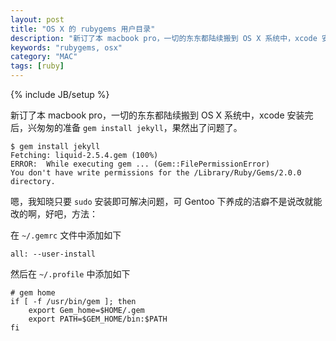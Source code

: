 ```yaml
---
layout: post
title: "OS X 的 rubygems 用户目录"
description: "新订了本 macbook pro，一切的东东都陆续搬到 OS X 系统中，xcode 安装完后，兴匆匆的准备 `gem install jekyll`，果然出了问题了。"
keywords: "rubygems, osx"
category: "MAC"
tags: [ruby]
---
```

{% include JB/setup %}

新订了本 macbook pro，一切的东东都陆续搬到 OS X 系统中，xcode 安装完后，兴匆匆的准备 `gem install jekyll`，果然出了问题了。

    $ gem install jekyll
    Fetching: liquid-2.5.4.gem (100%)
    ERROR:  While executing gem ... (Gem::FilePermissionError)
    You don't have write permissions for the /Library/Ruby/Gems/2.0.0 directory.

<!-- more -->
嗯，我知晓只要 `sudo` 安装即可解决问题，可 Gentoo 下养成的洁癖不是说改就能改的啊，好吧，方法：

在 `~/.gemrc` 文件中添加如下

    all: --user-install

然后在 `~/.profile` 中添加如下

    # gem home
    if [ -f /usr/bin/gem ]; then
        export Gem_home=$HOME/.gem
        export PATH=$GEM_HOME/bin:$PATH
    fi

